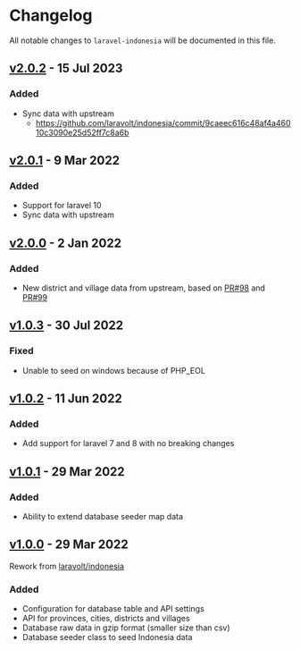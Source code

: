# Changelog

All notable changes to `laravel-indonesia` will be documented in this file.

## [v2.0.2](https://github.com/kodepandai/laravel-indonesia/compare/v2.0.1...v2.0.2) - 15 Jul 2023

### Added
- Sync data with upstream
  - https://github.com/laravolt/indonesia/commit/9caeec616c48af4a46010c3090e25d52ff7c8a6b

## [v2.0.1](https://github.com/kodepandai/laravel-indonesia/compare/v2.0.0...v2.0.1) - 9 Mar 2022

### Added
- Support for laravel 10
- Sync data with upstream

## [v2.0.0](https://github.com/kodepandai/laravel-indonesia/compare/v1.0.3...v2.0.0) - 2 Jan 2022

### Added
- New district and village data from upstream, based on
[PR#98](https://github.com/laravolt/indonesia/pull/98) 
and [PR#99](https://github.com/laravolt/indonesia/pull/99)

## [v1.0.3](https://github.com/kodepandai/laravel-indonesia/compare/v1.0.2...v1.0.3) - 30 Jul 2022

### Fixed
- Unable to seed on windows because of PHP_EOL

## [v1.0.2](https://github.com/kodepandai/laravel-indonesia/compare/v1.0.1...v1.0.2) - 11 Jun 2022

### Added
- Add support for laravel 7 and 8 with no breaking changes

## [v1.0.1](https://github.com/kodepandai/laravel-indonesia/compare/v1.0.0...v1.0.1) - 29 Mar 2022

### Added

- Ability to extend database seeder map data

## [v1.0.0](https://github.com/kodepandai/laravel-indonesia/compare/4f0ed1b...v1.0.0) - 29 Mar 2022

Rework from [laravolt/indonesia](https://github.com/laravolt/indonesia)

### Added

- Configuration for database table and API settings
- API for provinces, cities, districts and villages
- Database raw data in gzip format (smaller size than csv)
- Database seeder class to seed Indonesia data
